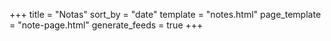 +++
title = "Notas"
sort_by = "date"
template = "notes.html"
page_template = "note-page.html"
generate_feeds = true
+++
